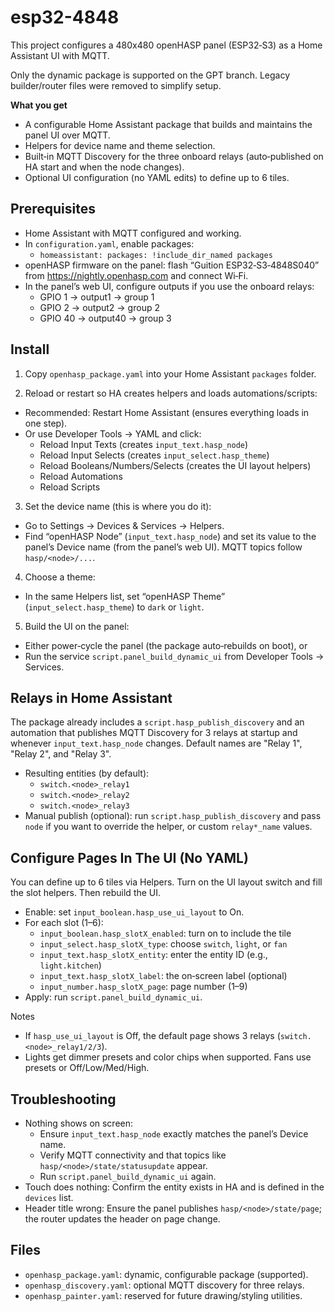 # esp32-4848

This project configures a 480x480 openHASP panel (ESP32‑S3) as a Home Assistant UI with MQTT.

Only the dynamic package is supported on the GPT branch. Legacy builder/router files were removed to simplify setup.

**What you get**
- A configurable Home Assistant package that builds and maintains the panel UI over MQTT.
- Helpers for device name and theme selection.
- Built‑in MQTT Discovery for the three onboard relays (auto‑published on HA start and when the node changes).
 - Optional UI configuration (no YAML edits) to define up to 6 tiles.

## Prerequisites

- Home Assistant with MQTT configured and working.
- In `configuration.yaml`, enable packages:
  - `homeassistant: packages: !include_dir_named packages`
- openHASP firmware on the panel: flash “Guition ESP32‑S3‑4848S040” from https://nightly.openhasp.com and connect Wi‑Fi.
- In the panel’s web UI, configure outputs if you use the onboard relays:
  - GPIO 1 → output1 → group 1
  - GPIO 2 → output2 → group 2
  - GPIO 40 → output40 → group 3

## Install

1) Copy `openhasp_package.yaml` into your Home Assistant `packages` folder.

2) Reload or restart so HA creates helpers and loads automations/scripts:
- Recommended: Restart Home Assistant (ensures everything loads in one step).
- Or use Developer Tools → YAML and click:
  - Reload Input Texts (creates `input_text.hasp_node`)
  - Reload Input Selects (creates `input_select.hasp_theme`)
  - Reload Booleans/Numbers/Selects (creates the UI layout helpers)
  - Reload Automations
  - Reload Scripts

3) Set the device name (this is where you do it):
- Go to Settings → Devices & Services → Helpers.
- Find “openHASP Node” (`input_text.hasp_node`) and set its value to the panel’s Device name (from the panel’s web UI). MQTT topics follow `hasp/<node>/...`.

4) Choose a theme:
- In the same Helpers list, set “openHASP Theme” (`input_select.hasp_theme`) to `dark` or `light`.

5) Build the UI on the panel:
- Either power‑cycle the panel (the package auto‑rebuilds on boot), or
- Run the service `script.panel_build_dynamic_ui` from Developer Tools → Services.

## Relays in Home Assistant

The package already includes a `script.hasp_publish_discovery` and an automation that publishes MQTT Discovery for 3 relays at startup and whenever `input_text.hasp_node` changes. Default names are "Relay 1", "Relay 2", and "Relay 3".

- Resulting entities (by default):
  - `switch.<node>_relay1`
  - `switch.<node>_relay2`
  - `switch.<node>_relay3`
- Manual publish (optional): run `script.hasp_publish_discovery` and pass `node` if you want to override the helper, or custom `relay*_name` values.

## Configure Pages In The UI (No YAML)

You can define up to 6 tiles via Helpers. Turn on the UI layout switch and fill the slot helpers. Then rebuild the UI.

- Enable: set `input_boolean.hasp_use_ui_layout` to On.
- For each slot (1–6):
  - `input_boolean.hasp_slotX_enabled`: turn on to include the tile
  - `input_select.hasp_slotX_type`: choose `switch`, `light`, or `fan`
  - `input_text.hasp_slotX_entity`: enter the entity ID (e.g., `light.kitchen`)
  - `input_text.hasp_slotX_label`: the on‑screen label (optional)
  - `input_number.hasp_slotX_page`: page number (1–9)
- Apply: run `script.panel_build_dynamic_ui`.

Notes
- If `hasp_use_ui_layout` is Off, the default page shows 3 relays (`switch.<node>_relay1/2/3`).
- Lights get dimmer presets and color chips when supported. Fans use presets or Off/Low/Med/High.

## Troubleshooting

- Nothing shows on screen:
  - Ensure `input_text.hasp_node` exactly matches the panel’s Device name.
  - Verify MQTT connectivity and that topics like `hasp/<node>/state/statusupdate` appear.
  - Run `script.panel_build_dynamic_ui` again.
- Touch does nothing: Confirm the entity exists in HA and is defined in the `devices` list.
- Header title wrong: Ensure the panel publishes `hasp/<node>/state/page`; the router updates the header on page change.

## Files

- `openhasp_package.yaml`: dynamic, configurable package (supported).
- `openhasp_discovery.yaml`: optional MQTT discovery for three relays.
- `openhasp_painter.yaml`: reserved for future drawing/styling utilities.
